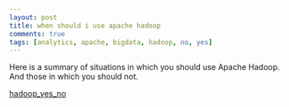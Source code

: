 ```yaml
---
layout: post
title: when should i use apache hadoop
comments: true
tags: [analytics, apache, bigdata, hadoop, no, yes]
---
```


Here is a summary of situations in which you should use Apache Hadoop. And
those in which you should not. 

[hadoop_yes_no](https://s3-eu-west-1.amazonaws.com/wopcontent/uploads/2015/04/hadoop_yes_no.png) 



